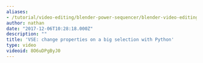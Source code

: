 ```yaml
---
aliases:
- /tutorial/video-editing/blender-power-sequencer/blender-video-editing-tutorials/chapter/11_blender_vse_change_properties_on_a_big_selection_with_python
author: nathan
date: "2017-12-06T10:28:18.000Z"
description: ""
title: 'VSE: change properties on a big selection with Python'
type: video
videoid: 8O6uDPgByJ0
---
```

